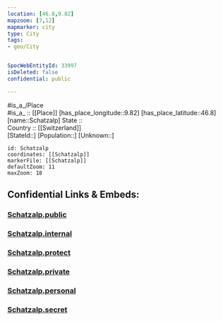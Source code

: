 ```yaml
---
location: [46.8,9.82] 
mapzoom: [7,12] 
mapmarker: city 
type: City
tags:
- geo/City


SpocWebEntityId: 33997
isDeleted: false
confidential: public

---
```

#is_a_/Place  
#is_a_ :: [[Place]] 
[has_place_longitude::9.82] 
[has_place_latitude::46.8] 
[name::Schatzalp] 
State ::  
Country :: [[Switzerland]]  
[StateId::] 
[Population::] 
[Unknown::] 


```leaflet
id: Schatzalp
coordinates: [[Schatzalp]] 
markerFile: [[Schatzalp]] 
defaultZoom: 11 
maxZoom: 18
```


## Confidential Links & Embeds: 

### [Schatzalp.public](/_public/\Earth\Continent\Europe\Europe~Central\Switzerland\Switzerland~Cantons\Graubünden\CitySchatzalp.public.md) 

### [Schatzalp.internal](/_internal/\Earth\Continent\Europe\Europe~Central\Switzerland\Switzerland~Cantons\Graubünden\CitySchatzalp.internal.md) 

### [Schatzalp.protect](/_protect/\Earth\Continent\Europe\Europe~Central\Switzerland\Switzerland~Cantons\Graubünden\CitySchatzalp.protect.md) 

### [Schatzalp.private](/_private/\Earth\Continent\Europe\Europe~Central\Switzerland\Switzerland~Cantons\Graubünden\CitySchatzalp.private.md) 

### [Schatzalp.personal](/_personal/\Earth\Continent\Europe\Europe~Central\Switzerland\Switzerland~Cantons\Graubünden\CitySchatzalp.personal.md) 

### [Schatzalp.secret](/_secret/\Earth\Continent\Europe\Europe~Central\Switzerland\Switzerland~Cantons\Graubünden\CitySchatzalp.secret.md)

